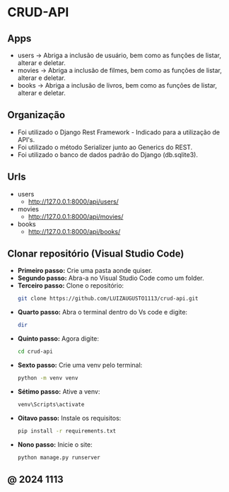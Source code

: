 # CRUD-API

## Apps
* users -> Abriga a inclusão de usuário, bem como as funções de listar, alterar e deletar.
* movies -> Abriga a inclusão de filmes, bem como as funções de listar, alterar e deletar.
* books -> Abriga a inclusão de livros, bem como as funções de listar, alterar e deletar.

## Organização
* Foi utilizado o Django Rest Framework - Indicado para a utilização de API's.
* Foi utilizado o método Serializer junto ao Generics do REST.
* Foi utilizado o banco de dados padrão do Django (db.sqlite3).

## Urls
* users
    * http://127.0.0.1:8000/api/users/
* movies
    * http://127.0.0.1:8000/api/movies/
* books
    * http://127.0.0.1:8000/api/books/

## Clonar repositório (Visual Studio Code)
* <b>Primeiro passo:</b> Crie uma pasta aonde quiser.
* <b>Segundo passo:</b> Abra-a no Visual Studio Code como um folder.
* <b>Terceiro passo:</b> Clone o repositório:
   ```bash
   git clone https://github.com/LUIZAUGUSTO1113/crud-api.git
   ```
* <b>Quarto passo:</b> Abra o terminal dentro do Vs code e digite:
   ``` bash
   dir
   ```
* <b>Quinto passo:</b> Agora digite:
   ``` bash
   cd crud-api
   ```
* <b>Sexto passo:</b> Crie uma venv pelo terminal:
   ``` bash
   python -m venv venv
   ```
* <b>Sétimo passo:</b> Ative a venv:
  ``` bash
  venv\Scripts\activate
  ```
* <b>Oitavo passo:</b> Instale os requisitos:
  ``` bash
  pip install -r requirements.txt
  ```
* <b>Nono passo:</b> Inicie o site:
  ``` bash
  python manage.py runserver
  ```
## @ 2024 1113
